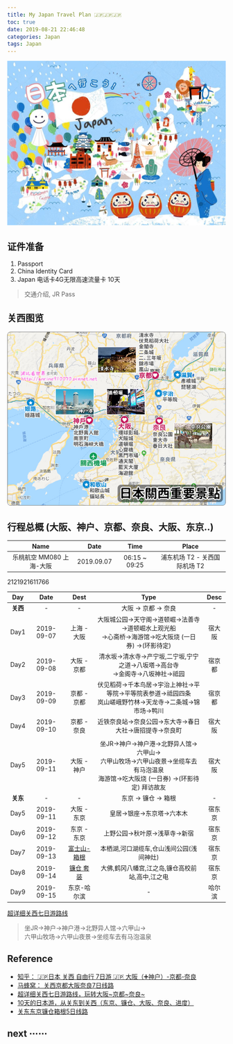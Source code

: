 ```yaml
---
title: My Japan Travel Plan 🇯🇵🇯🇵🇯🇵
toc: true
date: 2019-08-21 22:46:48
categories: Japan
tags: Japan
---
```


<img src="/images/Japan/jp4.jpg" width="550"/>

<!-- more -->

## 证件准备

1. Passport
2. China Identity Card
3. Japan 电话卡4G无限高速流量卡 10天

> 交通介绍, JR Pass

## 关西图览

<img src="/images/Japan/jp2.jpg" width="650"/>

## 行程总概 (大阪、神户、京都、奈良、大阪、东京..)

Name | Date | Time | Place
:-------: | :-------: | :-------: | :-------: 
乐桃航空 MM080 上海-大阪  | 2019.09.07 | 06:15 ~ 09:25 | 浦东机场 T2 - 关西国际机场 T2

2121921611766

Day | Date | Dest | Type | Desc
:-------: | :-------: | :-------:  | :-------: | :-------:
**关西** | - | - | 大阪 → 京都 → 奈良 | - 
Day1 | 2019-09-07 | 上海 - 大阪 | 大阪城公园→天守阁→道顿崛→法善寺→道顿崛水上观光船<br>→心斋桥→海游馆→吃大阪烧 (一日券) →(环影待定)| 宿大阪
Day2 | 2019-09-08 | 大阪 - 京都 | 清水坂→清水寺→产宁坂,二宁坂,宁宁之道→八坂塔→高台寺<br>→金阁寺→八坂神社→祗园| 宿京都
Day3 | 2019-09-09 | 京都 - 京都 |  伏见稻荷→千本鸟居→宇治上神社→平等院→平等院表参道→祗园四条<br>岚山嵯峨野竹林→天龙寺→二条城→锦市场→鸭川 | 宿京都
Day4 | 2019-09-10 | 京都 - 奈良 | 近铁奈良站→奈良公园→东大寺→春日大社→唐招提寺→奈良町 | 宿大阪
| | | |
Day5 | 2019-09-11 | 大阪 - 神户 | 坐JR→神户→神户港→北野异人馆→六甲山→<br>六甲山牧场→六甲山夜景→坐缆车去有马泡温泉<br>海游馆→吃大阪烧 (一日券) →(环影待定) 拜访故友 | 宿大阪
**关东** | - | - | 东京 → 镰仓 → 箱根 | - 
Day5 | 2019-09-11 | 大阪 - 东京 | 皇居→银座→东京塔→六本木 | 宿东京
Day6 | 2019-09-12 | 东京 - 东京 | 上野公园→秋叶原→浅草寺→新宿 | 宿东京
Day7 | 2019-09-13 | [富士山-箱根][5] | 本栖湖,河口湖缆车,仓山浅间公园(浅间神灶) | 宿东京
Day8 | 2019-09-14 | [镰仓 套装][5] | 大佛,鹤冈八幡宫,江之岛,镰仓高校前站,高中,江之电 | 宿东京
Day9 | 2019-09-15 | 东京-哈尔滨 | - | 哈尔滨

[超详细关西七日游路线](http://special.cn.yokocho.com/archives/15506/)
> 坐JR→神户→神户港→北野异人馆→六甲山→<br>六甲山牧场→六甲山夜景→坐缆车去有马泡温泉

## Reference

- [知乎： 🇯🇵日本 关西 自由行 7日游 🇯🇵 大阪（➕神户）-京都-奈良][1]
- [马蜂窝： 关西京都大阪奈良7日线路 ][2]
- [超详细关西七日游路线，玩转大阪~京都~奈良~][3]
- [10天的日本游，从关东到关西（东京、镰仓、大阪、奈良、进度）][4]
- [关东东京镰仓箱根5日线路][6]

[1]: https://zhuanlan.zhihu.com/p/41046418
[2]: https://www.mafengwo.cn/mdd/route/10183_8.html
[3]: http://special.cn.yokocho.com/archives/15506/
[4]: https://you.ctrip.com/travels/tokyo294/3703219.html
[5]: https://traveldetail.fliggy.com/item.htm?spm=a220m.1000858.1000725.6.52c9732bMDDjmg&id=533649890639&skuId=3547158238706&areaId=330100&user_id=884920555&cat_id=2&is_b=1&rn=95c3c5225b0b7ce9c20ba8301c472203
[6]: https://www.mafengwo.cn/mdd/route/10183_9.html

 
## next ⋯⋯
